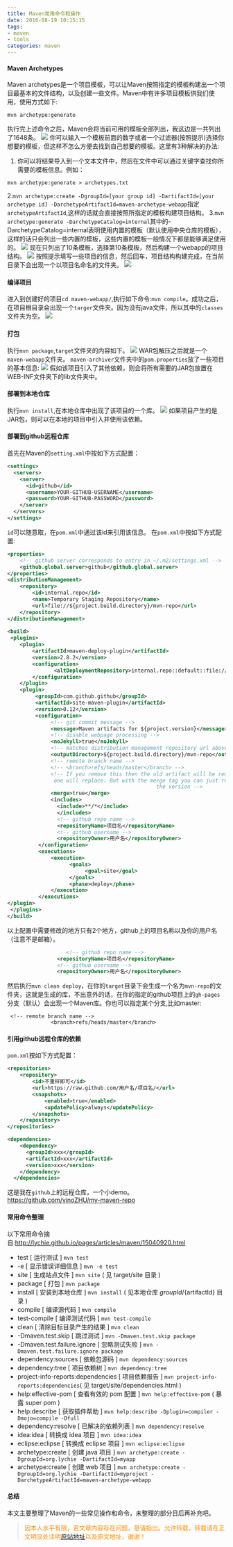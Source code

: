 ```yaml
---
title: Maven常用命令和操作
date: 2016-08-19 10:15:15
tags: 
- maven
- tools
categories: maven
---
```

#### Maven Archetypes
Maven archetypes是一个项目模板，可以让Maven按照指定的模板构建出一个项目最基本的文件结构，以及创建一些文件。Maven中有许多项目模板供我们使用，使用方式如下:

```
mvn archetype:generate
```
执行完上述命令之后，Maven会将当前可用的模板全部列出，我这边是一共列出了1648条。
![](/images/maven/maven-command-and-operation-0.png)
你可以输入一个模板前面的数字或者一个过滤器(按照提示)选择你想要的模板，但这样不怎么方便去找到自己想要的模板。这里有3种解决的办法:

1. 你可以将结果导入到一个文本文件中，然后在文件中可以通过关键字查找你所需要的模板信息。例如：
```
mvn archetype:generate > archetypes.txt
```
2.`mvn archetype:create -DgroupId=[your group id] -DartifactId=[your archetype id] -DarchetypeArtifactId=maven-archetype-webapp`指定`archetypeArtifactId`,这样的话就会直接按照所指定的模板构建项目结构。
3.`mvn archetype:generate -DarchetypeCatalog=internal`其中的-DarchetypeCatalog=internal表明使用内置的模板（默认使用中央仓库的模板），这样的话只会列出一些内置的模板，这些内置的模板一般情况下都是能够满足使用的。
![](/images/maven/maven-command-and-operation-1.png)
现在只列出了10条模板，选择第10条模板，然后构建一个webapp的项目结构。
![](/images/maven/maven-command-and-operation-2.png)
按照提示填写一些项目的信息，然后回车，项目结构构建完成，在当前目录下会出现一个以项目名命名的文件夹。
![](/images/maven/maven-command-and-operation-3.png)

#### 编译项目
进入到创建好的项目`cd maven-webapp/`,执行如下命令:`mvn compile`。成功之后，在项目根目录会出现一个`targer`文件夹。因为没有java文件，所以其中的`classes`文件夹为空。
![](/images/maven/maven-command-and-operation-4.png)

#### 打包
执行`mvn package`,`target`文件夹的内容如下。
![](/images/maven/maven-command-and-operation-5.png)
WAR包解压之后就是一个`maven-webapp`文件夹。
`maven-archiver`文件夹中的`pom.properties`放了一些项目的基本信息:
![](/images/maven/maven-command-and-operation-6.png)
假如该项目引入了其他依赖，则会将所有需要的JAR包放置在WEB-INF文件夹下的lib文件夹中。
#### 部署到本地仓库
执行`mvn install`,在本地仓库中出现了该项目的一个库。
![](/images/maven/maven-command-and-operation-7.png)
如果项目产生的是JAR包，则可以在本地的项目中引入并使用该依赖。

#### 部署到github远程仓库
首先在Maven的`setting.xml`中按如下方式配置：
```xml
<settings>
  <servers>
    <server>
      <id>github</id>
      <username>YOUR-GITHUB-USERNAME</username>
      <password>YOUR-GITHUB-PASSWORD</password>
    </server>
  </servers>
</settings>
```
`id`可以随意取，在`pom.xml`中通过该id来引用该信息。
在`pom.xml`中按如下方式配置:

```xml
<properties>
    <!-- github server corresponds to entry in ~/.m2/settings.xml -->
    <github.global.server>github</github.global.server>
</properties>
<distributionManagement>
    <repository>
        <id>internal.repo</id>
        <name>Temporary Staging Repository</name>
        <url>file://${project.build.directory}/mvn-repo</url>
    </repository>
</distributionManagement>
 
<build>
 <plugins>
    <plugin>
        <artifactId>maven-deploy-plugin</artifactId>
        <version>2.8.2</version>
        <configuration>
               <altDeploymentRepository>internal.repo::default::file://${project.build.directory}/mvn-repo</altDeploymentRepository>
        </configuration>
    </plugin>
    <plugin>
         <groupId>com.github.github</groupId>
         <artifactId>site-maven-plugin</artifactId>
         <version>0.12</version>
         <configuration>
              <!-- git commit message -->
              <message>Maven artifacts for ${project.version}</message>
              <!-- disable webpage processing -->
              <noJekyll>true</noJekyll>
              <!-- matches distribution management repository url above -->
              <outputDirectory>${project.build.directory}/mvn-repo</outputDirectory>
              <!-- remote branch name -->
              <!-- <branch>refs/heads/master</branch> -->
              <!-- If you remove this then the old artifact will be removed and new 
               one will replace. But with the merge tag you can just release by changing 
                                                the version -->
              <merge>true</merge>
              <includes>
                <include>**/*</include>
                </includes>
                <!-- github repo name -->
                <repositoryName>项目名</repositoryName>
                <!-- github username -->
                <repositoryOwner>用户名</repositoryOwner>
          </configuration>
          <executions>
              <execution>
                    <goals>
                         <goal>site</goal>
                    </goals>
                    <phase>deploy</phase>
              </execution>
          </executions>
</plugin>
 </plugins>
</build>
```
以上配置中需要修改的地方只有2个地方，github上的项目名称以及你的用户名（注意不是邮箱）。

```xml
				   <!-- github repo name -->
                <repositoryName>项目名</repositoryName>
                <!-- github username -->
                <repositoryOwner>用户名</repositoryOwner>
```
然后执行`mvn clean deploy`，在你的`target`目录下会生成一个名为`mvn-repo`的文件夹，这就是生成的库，不出意外的话，在你的指定的github项目上的`gh-pages`分支（默认）会出现一个Maven库。你也可以指定某个分支,比如master:

```
 <!-- remote branch name -->
              <branch>refs/heads/master</branch>
```

#### 引用github远程仓库的依赖
`pom.xml`按如下方式配置：

```xml
<repositories>
    <repository>
        <id>不重样即可</id>
        <url>https://raw.github.com/用户名/项目名/</url>
        <snapshots>
            <enabled>true</enabled>
            <updatePolicy>always</updatePolicy>
        </snapshots>
    </repository>
</repositories>

<dependencies>
    <dependency>
      <groupId>xxx</groupId>
      <artifactId>xxx</artifactId>
      <version>xxx</version>
    </dependency>
  </dependencies>
```
这是我在`github`上的远程仓库，一个小demo。https://github.com/vinoZHU/my-maven-repo

#### 常用命令整理
以下常用命令摘自:http://lychie.github.io/pages/articles/maven/15040920.html

- test  [ 运行测试 ]
`mvn test`
- -e  [ 显示错误详细信息 ]
`mvn -e test`
- site  [ 生成站点文件 ]
`mvn site` ( 见 target/site 目录 )
- package  [ 打包 ]
`mvn package`
- install  [ 安装到本地仓库 ]
`mvn install` ( 见本地仓库 ${groupId}/${artifactId} 目录 )
- compile  [ 编译源代码 ]
`mvn compile`
- test-compile  [ 编译测试代码 ]
`mvn test-compile`
- clean  [ 清除目标目录产生的结果 ]
`mvn clean`
- -Dmaven.test.skip  [ 跳过测试 ]
`mvn -Dmaven.test.skip package`
- -Dmaven.test.failure.ignore  [ 忽略测试失败 ]
`mvn -Dmaven.test.failure.ignore package`
- dependency:sources  [ 依赖包源码 ]
`mvn dependency:sources`
- dependency:tree  [ 项目依赖树 ]
`mvn dependency:tree`
- project-info-reports:dependencies  [ 项目依赖报告 ]
`mvn project-info-reports:dependencies`( 见 target/site/dependencies.html )
- help:effective-pom  [ 查看有效的 pom 配置 ]
`mvn help:effective-pom` ( 暴露 super pom )
- help:describe  [ 获取插件帮助 ]
`mvn help:describe -Dplugin=compiler -Dmojo=compile -Dfull`
- dependency:resolve  [ 已解决的依赖列表 ]
`mvn dependency:resolve`
- idea:idea  [ 转换成 idea 项目 ]
`mvn idea:idea`
- eclipse:eclipse  [ 转换成 eclipse 项目 ]
`mvn eclipse:eclipse`
- archetype:create  [ 创建 java 项目 ]
`mvn archetype:create -DgroupId=org.lychie -DartifactId=myapp`
- archetype:create  [ 创建 web 项目 ]
`mvn archetype:create -DgroupId=org.lychie -DartifactId=myproject -DarchetypeArtifactId=maven-archetype-webapp`

#### 总结
本文主要整理了Maven的一些常见操作和命令，未整理的部分日后再补充吧。

><font color= Darkorange>因本人水平有限，若文章内容存在问题，恳请指出。允许转载，转载请在正文明显处注明[原站地址](http://vinoit.me)以及原文地址，谢谢！</font> 






